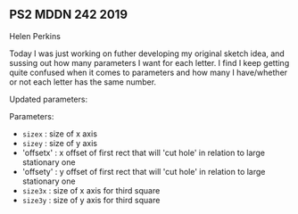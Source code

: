 ## PS2 MDDN 242 2019

Helen Perkins

Today I was just working on futher developing my original sketch idea, and sussing out how many parameters I want for each letter. I find I keep getting quite confused when it comes to parameters and how many I have/whether or not each letter has the same number.

Updated parameters:

Parameters:
  * `sizex` : size of x axis
  * `sizey` : size of y axis
  * 'offsetx' : x offset of first rect that will 'cut hole' in relation to large stationary one
  * 'offsety' : y offset of first rect that will 'cut hole' in relation to large stationary one
  * `size3x` : size of x axis for third square
  * `size3y` : size of y axis for third square

